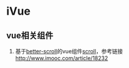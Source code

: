 # iVue

## vue相关组件

1. 基于[better-scroll](https://github.com/ustbhuangyi/better-scroll)的vue组件[scroll](/scroll/scroll.vue)，参考链接 <http://www.imooc.com/article/18232>